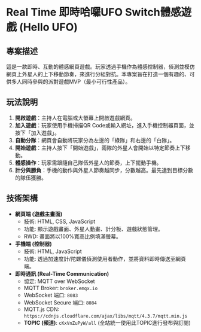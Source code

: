# Real Time 即時哈囉UFO Switch體感遊戲 (Hello UFO)

## 專案描述

這是一款即時、互動的體感網頁遊戲。玩家透過手機作為體感控制器，偵測並模仿網頁上外星人的上下移動節奏，來進行分組對抗。本專案旨在打造一個有趣的、可供多人同時參與的派對遊戲MVP（最小可行性產品）。

## 玩法說明

1.  **開啟遊戲**：主持人在電腦或大螢幕上開啟遊戲網頁。
2.  **加入遊戲**：玩家使用手機掃描QR Code或輸入網址，進入手機控制器頁面，並按下「加入遊戲」。
3.  **自動分隊**：網頁會自動將玩家分為左邊的「綠隊」和右邊的「白隊」。
4.  **開始遊戲**：主持人按下「開始遊戲」，兩隊的外星人會開始以特定節奏上下移動。
5.  **體感操作**：玩家需跟隨自己隊伍外星人的節奏，上下擺動手機。
6.  **計分與勝負**：手機的動作與外星人節奏越同步，分數越高。最先達到目標分數的隊伍獲勝。

## 技術架構

-   **網頁端 (遊戲主畫面)**
    -   技術: HTML, CSS, JavaScript
    -   功能: 顯示遊戲畫面、外星人動畫、計分板、遊戲狀態管理。
    -   RWD: 畫面將以100%寬高比例填滿螢幕。
-   **手機端 (控制器)**
    -   技術: HTML, JavaScript
    -   功能: 透過加速度計/陀螺儀偵測使用者動作，並將資料即時傳送至網頁端。
-   **即時通訊 (Real-Time Communication)**
    -   協定: MQTT over WebSocket
    -   MQTT Broker: `broker.emqx.io`
    -   WebSocket 端口: `8083`
    -   WebSocket Secure 端口: `8084`
    -   MQTT.js CDN: `https://cdnjs.cloudflare.com/ajax/libs/mqtt/4.3.7/mqtt.min.js`
    -   **TOPIC (頻道)**: `cKxVnZuPyW/all` (全站統一使用此TOPIC進行發布與訂閱) 